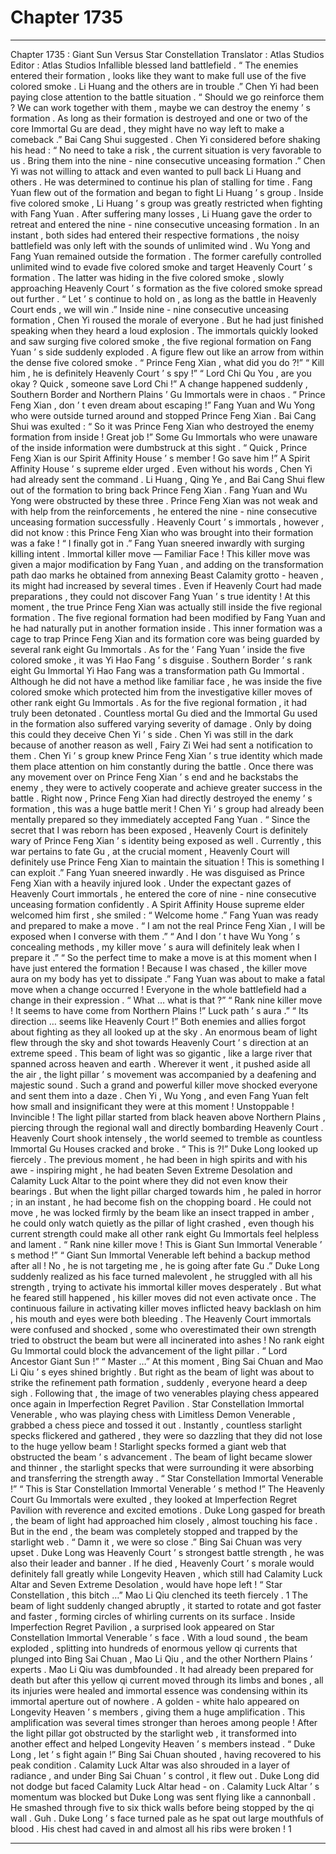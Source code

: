 
# Chapter 1735


---

Chapter 1735 : Giant Sun Versus Star Constellation
Translator :
Atlas Studios
Editor :
Atlas Studios
Infallible blessed land battlefield .
“ The enemies entered their formation , looks like they want to make full use of the five colored smoke . Li Huang and the others are in trouble .” Chen Yi had been paying close attention to the battle situation .
“ Should we go reinforce them ? We can work together with them , maybe we can destroy the enemy ’ s formation . As long as their formation is destroyed and one or two of the core Immortal Gu are dead , they might have no way left to make a comeback .” Bai Cang Shui suggested .
Chen Yi considered before shaking his head : “ No need to take a risk , the current situation is very favorable to us . Bring them into the nine - nine consecutive unceasing formation .”
Chen Yi was not willing to attack and even wanted to pull back Li Huang and others .
He was determined to continue his plan of stalling for time .
Fang Yuan flew out of the formation and began to fight Li Huang ’ s group .
Inside five colored smoke , Li Huang ’ s group was greatly restricted when fighting with Fang Yuan .
After suffering many losses , Li Huang gave the order to retreat and entered the nine - nine consecutive unceasing formation .
In an instant , both sides had entered their respective formations , the noisy battlefield was only left with the sounds of unlimited wind .
Wu Yong and Fang Yuan remained outside the formation .
The former carefully controlled unlimited wind to evade five colored smoke and target Heavenly Court ’ s formation .
The latter was hiding in the five colored smoke , slowly approaching Heavenly Court ’ s formation as the five colored smoke spread out further .
“ Let ’ s continue to hold on , as long as the battle in Heavenly Court ends , we will win .” Inside nine - nine consecutive unceasing formation , Chen Yi roused the morale of everyone .
But he had just finished speaking when they heard a loud explosion .
The immortals quickly looked and saw surging five colored smoke , the five regional formation on Fang Yuan ’ s side suddenly exploded . A figure flew out like an arrow from within the dense five colored smoke .
“ Prince Feng Xian , what did you do ?!”
“ Kill him , he is definitely Heavenly Court ’ s spy !”
“ Lord Chi Qu You , are you okay ? Quick , someone save Lord Chi !”
A change happened suddenly , Southern Border and Northern Plains ’ Gu Immortals were in chaos .
“ Prince Feng Xian , don ’ t even dream about escaping !” Fang Yuan and Wu Yong who were outside turned around and stopped Prince Feng Xian .
Bai Cang Shui was exulted : “ So it was Prince Feng Xian who destroyed the enemy formation from inside ! Great job !”
Some Gu Immortals who were unaware of the inside information were dumbstruck at this sight .
“ Quick , Prince Feng Xian is our Spirit Affinity House ’ s member ! Go save him !” A Spirit Affinity House ’ s supreme elder urged .
Even without his words , Chen Yi had already sent the command .
Li Huang , Qing Ye , and Bai Cang Shui flew out of the formation to bring back Prince Feng Xian .
Fang Yuan and Wu Yong were obstructed by these three .
Prince Feng Xian was not weak and with help from the reinforcements , he entered the nine - nine consecutive unceasing formation successfully .
Heavenly Court ’ s immortals , however , did not know : this Prince Feng Xian who was brought into their formation was a fake !
“ I finally got in .” Fang Yuan sneered inwardly with surging killing intent .
Immortal killer move — Familiar Face !
This killer move was given a major modification by Fang Yuan , and adding on the transformation path dao marks he obtained from annexing Beast Calamity grotto - heaven , its might had increased by several times .
Even if Heavenly Court had made preparations , they could not discover Fang Yuan ’ s true identity !
At this moment , the true Prince Feng Xian was actually still inside the five regional formation .
The five regional formation had been modified by Fang Yuan and he had naturally put in another formation inside . This inner formation was a cage to trap Prince Feng Xian and its formation core was being guarded by several rank eight Gu Immortals .
As for the ‘ Fang Yuan ’ inside the five colored smoke , it was Yi Hao Fang ’ s disguise .
Southern Border ’ s rank eight Gu Immortal Yi Hao Fang was a transformation path Gu Immortal .
Although he did not have a method like familiar face , he was inside the five colored smoke which protected him from the investigative killer moves of other rank eight Gu Immortals .
As for the five regional formation , it had truly been detonated . Countless mortal Gu died and the Immortal Gu used in the formation also suffered varying severity of damage .
Only by doing this could they deceive Chen Yi ’ s side .
Chen Yi was still in the dark because of another reason as well , Fairy Zi Wei had sent a notification to them .
Chen Yi ’ s group knew Prince Feng Xian ’ s true identity which made them place attention on him constantly during the battle .
Once there was any movement over on Prince Feng Xian ’ s end and he backstabs the enemy , they were to actively cooperate and achieve greater success in the battle .
Right now , Prince Feng Xian had directly destroyed the enemy ’ s formation , this was a huge battle merit !
Chen Yi ’ s group had already been mentally prepared so they immediately accepted Fang Yuan .
“ Since the secret that I was reborn has been exposed , Heavenly Court is definitely wary of Prince Feng Xian ’ s identity being exposed as well . Currently , this war pertains to fate Gu , at the crucial moment , Heavenly Court will definitely use Prince Feng Xian to maintain the situation ! This is something I can exploit .”
Fang Yuan sneered inwardly . He was disguised as Prince Feng Xian with a heavily injured look . Under the expectant gazes of Heavenly Court immortals , he entered the core of nine - nine consecutive unceasing formation confidently .
A Spirit Affinity House supreme elder welcomed him first , she smiled : “ Welcome home .”
Fang Yuan was ready and prepared to make a move .
“ I am not the real Prince Feng Xian , I will be exposed when I converse with them .”
“ And I don ’ t have Wu Yong ’ s concealing methods , my killer move ’ s aura will definitely leak when I prepare it .”
“ So the perfect time to make a move is at this moment when I have just entered the formation ! Because I was chased , the killer move aura on my body has yet to dissipate .”
Fang Yuan was about to make a fatal move when a change occurred !
Everyone in the whole battlefield had a change in their expression .
“ What … what is that ?”
“ Rank nine killer move ! It seems to have come from Northern Plains !”
Luck path ’ s aura .”
“ Its direction … seems like Heavenly Court !”
Both enemies and allies forgot about fighting as they all looked up at the sky .
An enormous beam of light flew through the sky and shot towards Heavenly Court ’ s direction at an extreme speed .
This beam of light was so gigantic , like a large river that spanned across heaven and earth .
Wherever it went , it pushed aside all the air , the light pillar ’ s movement was accompanied by a deafening and majestic sound .
Such a grand and powerful killer move shocked everyone and sent them into a daze .
Chen Yi , Wu Yong , and even Fang Yuan felt how small and insignificant they were at this moment !
Unstoppable ! Invincible !
The light pillar started from black heaven above Northern Plains , piercing through the regional wall and directly bombarding Heavenly Court .
Heavenly Court shook intensely , the world seemed to tremble as countless Immortal Gu Houses cracked and broke .
“ This is ?!” Duke Long looked up fiercely . The previous moment , he had been in high spirits and with his awe - inspiring might , he had beaten Seven Extreme Desolation and Calamity Luck Altar to the point where they did not even know their bearings .
But when the light pillar charged towards him , he paled in horror ; in an instant , he had become fish on the chopping board .
He could not move , he was locked firmly by the beam like an insect trapped in amber , he could only watch quietly as the pillar of light crashed , even though his current strength could make all other rank eight Gu Immortals feel helpless and lament .
“ Rank nine killer move ! This is Giant Sun Immortal Venerable ’ s method !”
“ Giant Sun Immortal Venerable left behind a backup method after all ! No , he is not targeting me , he is going after fate Gu .”
Duke Long suddenly realized as his face turned malevolent , he struggled with all his strength , trying to activate his immortal killer moves desperately .
But what he feared still happened , his killer moves did not even activate once . The continuous failure in activating killer moves inflicted heavy backlash on him , his mouth and eyes were both bleeding .
The Heavenly Court immortals were confused and shocked , some who overestimated their own strength tried to obstruct the beam but were all incinerated into ashes !
No rank eight Gu Immortal could block the advancement of the light pillar .
“ Lord Ancestor Giant Sun !”
“ Master …”
At this moment , Bing Sai Chuan and Mao Li Qiu ’ s eyes shined brightly .
But right as the beam of light was about to strike the refinement path formation , suddenly , everyone heard a deep sigh .
Following that , the image of two venerables playing chess appeared once again in Imperfection Regret Pavilion .
Star Constellation Immortal Venerable , who was playing chess with Limitless Demon Venerable , grabbed a chess piece and tossed it out .
Instantly , countless starlight specks flickered and gathered , they were so dazzling that they did not lose to the huge yellow beam !
Starlight specks formed a giant web that obstructed the beam ’ s advancement .
The beam of light became slower and thinner , the starlight specks that were surrounding it were absorbing and transferring the strength away .
“ Star Constellation Immortal Venerable !”
“ This is Star Constellation Immortal Venerable ’ s method !”
The Heavenly Court Gu Immortals were exulted , they looked at Imperfection Regret Pavilion with reverence and excited emotions .
Duke Long gasped for breath , the beam of light had approached him closely , almost touching his face . But in the end , the beam was completely stopped and trapped by the starlight web .
“ Damn it , we were so close .” Bing Sai Chuan was very upset .
Duke Long was Heavenly Court ’ s strongest battle strength , he was also their leader and banner . If he died , Heavenly Court ’ s morale would definitely fall greatly while Longevity Heaven , which still had Calamity Luck Altar and Seven Extreme Desolation , would have hope left !
“ Star Constellation , this bitch …” Mao Li Qiu clenched its teeth fiercely .
1
The beam of light suddenly changed abruptly , it started to rotate and got faster and faster , forming circles of whirling currents on its surface .
Inside Imperfection Regret Pavilion , a surprised look appeared on Star Constellation Immortal Venerable ’ s face .
With a loud sound , the beam exploded , splitting into hundreds of enormous yellow qi currents that plunged into Bing Sai Chuan , Mao Li Qiu , and the other Northern Plains ’ experts .
Mao Li Qiu was dumbfounded .
It had already been prepared for death but after this yellow qi current moved through its limbs and bones , all its injuries were healed and immortal essence was condensing within its immortal aperture out of nowhere .
A golden - white halo appeared on Longevity Heaven ’ s members , giving them a huge amplification .
This amplification was several times stronger than heroes among people !
After the light pillar got obstructed by the starlight web , it transformed into another effect and helped Longevity Heaven ’ s members instead .
“ Duke Long , let ’ s fight again !” Bing Sai Chuan shouted , having recovered to his peak condition .
Calamity Luck Altar was also shrouded in a layer of radiance , and under Bing Sai Chuan ’ s control , it flew out .
Duke Long did not dodge but faced Calamity Luck Altar head - on .
Calamity Luck Altar ’ s momentum was blocked but Duke Long was sent flying like a cannonball . He smashed through five to six thick walls before being stopped by the qi wall .
Guh .
Duke Long ’ s face turned pale as he spat out large mouthfuls of blood .
His chest had caved in and almost all his ribs were broken !
1

---

